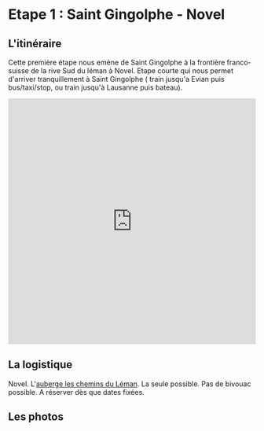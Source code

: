 # Etape 1 : Saint Gingolphe - Novel

## L'itinéraire

Cette première étape nous emène de Saint Gingolphe à la frontière franco-suisse de la rive Sud du léman à Novel. Etape courte qui nous permet d'arriver tranquillement à Saint Gingolphe ( train jusqu'a Evian puis bus/taxi/stop, ou train jusqu'à Lausanne puis bateau).

<iframe src="https://gpx.studio/?state=%7B%22ids%22:%5B%221GTN1W_BesWyFy84ILUdyH2HqLoJWU4LM%22%5D%7D&embed" width="100%" height="500" frameborder="0" allowfullscreen><p><a href="https://gpx.studio/?state=%7B%22ids%22:%5B%221GTN1W_BesWyFy84ILUdyH2HqLoJWU4LM%22%5D%7D"></a></p></iframe>

## La logistique
Novel.
L'[auberge les chemins du Léman](https://www.les-chemins-du-leman.com/). La seule possible. Pas de bivouac possible. A réserver dès que dates fixées.



## Les photos
